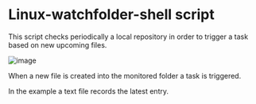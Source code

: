 # Linux-watchfolder-shell script
This script checks periodically a local repository in order to trigger a task based on new upcoming files.

![image](https://user-images.githubusercontent.com/34137156/135320373-46c0dca9-9332-4cdf-ada9-ad6558d07924.png)

When a new file is created into the monitored folder a task is triggered.

In the example a text file records the latest entry.
